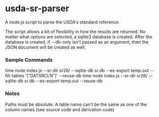 # usda-sr-parser

A node.js script to parse the USDA's standard reference.

The script allows a bit of flexibility in how the results are returned. No
matter what options are selected, a sqlite3 database is created. After the
database is created, if --db-only isn't passed as an argument, then the JSON
document will be created as well.

### Sample Commands

time node index.js --sr-dir sr26/ --sqlite-db sr.db --es-export temp.out --fill-tables '["DATSRCLN"]' --reuse-db
time node index.js --sr-dir sr26/ --sqlite-db sr.db --es-export temp.out --reuse-db

### Notes

Paths must be absolute. A table name can't be the same as one of the column
names (see source code and derivation code)
